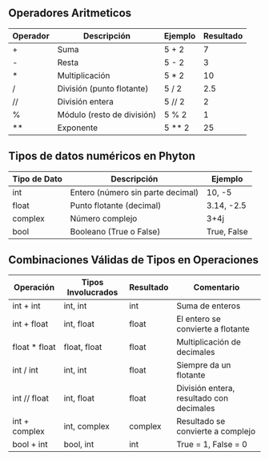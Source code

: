 ## Operadores Aritmeticos
| Operador | Descripción                 | Ejemplo    | Resultado |
|----------|-----------------------------|------------|-----------|
| +      | Suma                        | 5 + 2    | 7       |
| -      | Resta                       | 5 - 2    | 3       |
| *      | Multiplicación              | 5 * 2    | 10      |
| /      | División (punto flotante)   | 5 / 2    | 2.5     |
| //     | División entera             | 5 // 2   | 2       |
| %      | Módulo (resto de división)  | 5 % 2    | 1       |
| **     | Exponente                   | 5 ** 2   | 25      |

## Tipos de datos numéricos en Phyton
| Tipo de Dato | Descripción                              | Ejemplo        |
|--------------|------------------------------------------|----------------|
| int        | Entero (número sin parte decimal)        | 10, -5     |
| float      | Punto flotante (decimal)                 | 3.14, -2.5 |
| complex    | Número complejo                          | 3+4j         |
| bool       | Booleano (True o False)                  | True, False|

## Combinaciones Válidas de Tipos en Operaciones
| Operación        | Tipos Involucrados     | Resultado | Comentario                                 |
|------------------|------------------------|-----------|--------------------------------------------|
| int + int      | int, int           | int     | Suma de enteros                            |
| int + float    | int, float         | float   | El entero se convierte a flotante          |
| float * float  | float, float       | float   | Multiplicación de decimales                |
| int / int      | int, int           | float   | Siempre da un flotante                     |
| int // float   | int, float         | float   | División entera, resultado con decimales   |
| int + complex  | int, complex       | complex | Resultado se convierte a complejo          |
| bool + int     | bool, int          | int     | True = 1, False = 0      